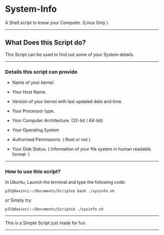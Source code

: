 # System-Info
A Shell script to know your Computer. (Linux Only )

***

## What Does this Script do?

This Script can be used to find out some of your System details.

***

### Details this script can provide

* Name of your kernel.
+ Your Host Name.
- Version of your kernel with last updated date and time.
+ Your Processor type.
- Your Computer Architecture. (32-bit / 64-bit)
* Your Operating System
- Authorised Permissions. ( Root or not )
+ Your Disk Status. ( Information of your file system in human readable format. )

***
### How to use this script?

In Ubuntu, Launch the terminal and type the following code:
```console
p3l@davinci:~/Documents/Scripts$ bash ./sysinfo.sh
```
or Simply try:
```console
p3l@davinci:~/Documents/Scripts$ ./sysinfo.sh
```




***

This is a Simple Script just made for fun.

***







